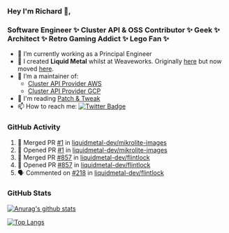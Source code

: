 ### Hey I'm Richard 👋, 

<h3 align="left">Software Engineer ✨ Cluster API & OSS Contributor ✨ Geek ✨ Architect ✨ Retro Gaming Addict ✨ Lego Fan ✨</h3>

- 🔭 I’m currently working as a Principal Engineer
- 📯 I created **Liquid Metal** whilst at Weaveworks. Originally [here](https://github.com/weaveworks-liquidmetal) but now moved [here](https://github.com/liquidmetal-dev).
- 👯 I’m a maintainer of:
  -  [Cluster API Provider AWS](https://github.com/kubernetes-sigs/cluster-api-provider-aws)
  -  [Cluster API Provider GCP](https://github.com/kubernetes-sigs/cluster-api-provider-gcp)
- 💬 I'm reading [Patch & Tweak](https://bjooks.com/products/patch-tweak-exploring-modular-synthesis)
- 📫 How to reach me: [![Twitter Badge](https://img.shields.io/badge/-@fruit_case-00acee?style=flat&logo=Twitter&logoColor=white)](https://twitter.com/intent/follow?screen_name=fruit_case "Follow on Twitter")

### GitHub Activity 

<!--START_SECTION:activity-->
1. 🎉 Merged PR [#1](https://github.com/liquidmetal-dev/mikrolite-images/pull/1) in [liquidmetal-dev/mikrolite-images](https://github.com/liquidmetal-dev/mikrolite-images)
2. 💪 Opened PR [#1](https://github.com/liquidmetal-dev/mikrolite-images/pull/1) in [liquidmetal-dev/mikrolite-images](https://github.com/liquidmetal-dev/mikrolite-images)
3. 🎉 Merged PR [#857](https://github.com/liquidmetal-dev/flintlock/pull/857) in [liquidmetal-dev/flintlock](https://github.com/liquidmetal-dev/flintlock)
4. 💪 Opened PR [#857](https://github.com/liquidmetal-dev/flintlock/pull/857) in [liquidmetal-dev/flintlock](https://github.com/liquidmetal-dev/flintlock)
5. 🗣 Commented on [#218](https://github.com/liquidmetal-dev/flintlock/pull/218#issuecomment-2217021829) in [liquidmetal-dev/flintlock](https://github.com/liquidmetal-dev/flintlock)
<!--END_SECTION:activity-->

### GitHub Stats

[![Anurag's github stats](https://github-readme-stats.vercel.app/api?username=richardcase&count_private=true&show_icons=true)](https://github.com/anuraghazra/github-readme-stats)

[![Top Langs](https://github-readme-stats.vercel.app/api/top-langs/?username=richardcase&hide=html&layout=compact)](https://github.com/anuraghazra/github-readme-stats)
